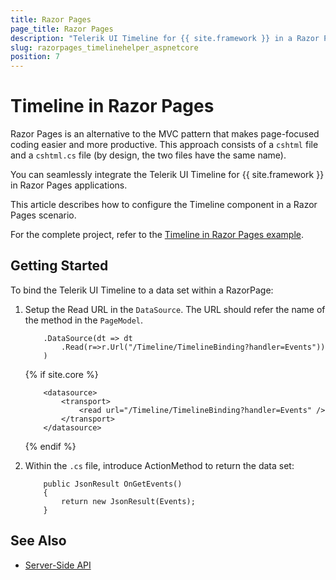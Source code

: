 ```yaml
---
title: Razor Pages
page_title: Razor Pages
description: "Telerik UI Timeline for {{ site.framework }} in a Razor Pages application."
slug: razorpages_timelinehelper_aspnetcore
position: 7
---
```


# Timeline in Razor Pages

Razor Pages is an alternative to the MVC pattern that makes page-focused coding easier and more productive. This approach consists of a `cshtml` file and a `cshtml.cs` file (by design, the two files have the same name). 

You can seamlessly integrate the Telerik UI Timeline for {{ site.framework }} in Razor Pages applications.

This article describes how to configure the Timeline component in a Razor Pages scenario.

For the complete project, refer to the [Timeline in Razor Pages example](https://github.com/telerik/ui-for-aspnet-core-examples/blob/master/Telerik.Examples.RazorPages/Telerik.Examples.RazorPages/Pages/Timeline/TimelineBinding.cshtml).

## Getting Started

To bind the Telerik UI Timeline to a data set  within a RazorPage:

1. Setup the Read URL in the `DataSource`. The URL should refer the name of the method in the `PageModel`.

    ```HtmlHelper
        .DataSource(dt => dt
            .Read(r=>r.Url("/Timeline/TimelineBinding?handler=Events"))
        )
    ```
    {% if site.core %}
    ```TagHelper
        <datasource>
            <transport>
                <read url="/Timeline/TimelineBinding?handler=Events" />
            </transport>
        </datasource>
    ```
    {% endif %}

1. Within the `.cs` file, introduce ActionMethod to return the data set:

    ```
        public JsonResult OnGetEvents()
        {
            return new JsonResult(Events);
        }
    ```

## See Also

* [Server-Side API](/api/timeline)